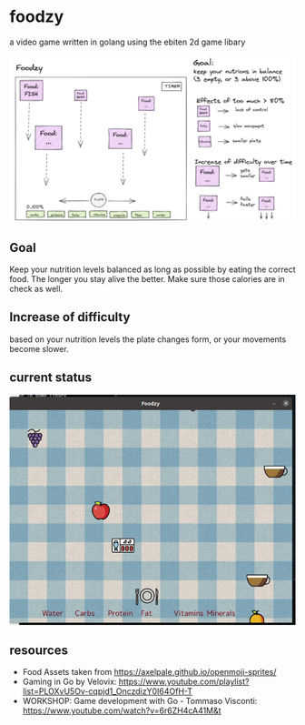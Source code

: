 foodzy
======

a video game written in golang using the ebiten 2d game libary

![Game overview](/docs/foodzy.png)

Goal
----

Keep your nutrition levels balanced as long as possible by eating the correct food. The longer
you stay alive the better. Make sure those calories are in check as well.

Increase of difficulty
----------------------

based on your nutrition levels the plate changes form, or your movements become slower.

current status
---------------
![current status](/docs/foodzy.gif)


resources
----------

- Food Assets taken from  https://axelpale.github.io/openmoji-sprites/ 
- Gaming in Go by Velovix: https://www.youtube.com/playlist?list=PLOXvU5Ov-cqpjd1_OnczdizY0I64OfH-T
- WORKSHOP: Game development with Go - Tommaso Visconti: https://www.youtube.com/watch?v=6r6ZH4cA41M&t
